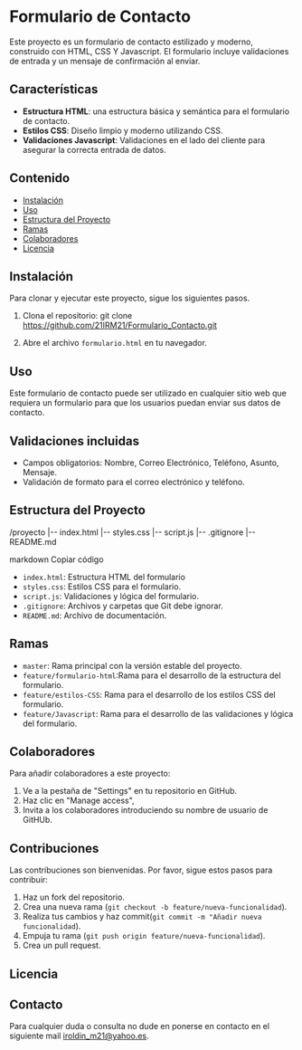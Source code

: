 # Formulario de Contacto

Este proyecto es un formulario de contacto estilizado y moderno, construido con HTML, CSS Y Javascript. El formulario incluye validaciones de entrada y un mensaje de confirmación al enviar.

## Características

- **Estructura HTML**: una estructura básica y semántica para el formulario de contacto.
- **Estilos CSS**: Diseño limpio y moderno utilizando CSS.
- **Validaciones Javascript**: Validaciones en el lado del cliente para asegurar la correcta entrada de datos.

## Contenido
- [Instalación](#instalación)
- [Uso](#uso)
- [Estructura del Proyecto](#estructura-del-proyecto)
- [Ramas](#ramas)
- [Colaboradores](#colaboradores)
- [Licencia](#licencia)

## Instalación

Para clonar y ejecutar este proyecto, sigue los siguientes pasos.

1. Clona el repositorio:
git clone https://github.com/21IRM21/Formulario_Contacto.git

2. Abre el archivo `formulario.html` en tu navegador. 

## Uso

Este formulario de contacto puede ser utilizado en cualquier sitio web que requiera un formulario para que los usuarios puedan enviar sus datos de contacto.

## Validaciones incluidas

- Campos obligatorios: Nombre, Correo Electrónico, Teléfono, Asunto, Mensaje.
- Validación de formato para el correo electrónico y teléfono.

## Estructura del Proyecto

/proyecto
|-- index.html
|-- styles.css
|-- script.js
|-- .gitignore
|-- README.md

markdown
Copiar código

- `index.html`: Estructura HTML del formulario
- `styles.css`: Estilos CSS para el formulario.
- `script.js`: Validaciones y lógica del formulario.
- `.gitignore`: Archivos y carpetas que Git debe ignorar.
- `README.md`: Archivo de documentación.


## Ramas

- `master`: Rama principal con la versión estable del proyecto.
- `feature/formulario-html`:Rama para el desarrollo de la estructura del formulario.
- `feature/estilos-CSS`: Rama para el desarrollo de los estilos CSS del formulario.
- `feature/Javascript`: Rama para el desarrollo de las validaciones y lógica del formulario.


## Colaboradores

Para añadir colaboradores a este proyecto:
1. Ve a la pestaña de "Settings" en tu repositorio en GitHub.
2. Haz clic en "Manage access",
3. Invita a los colaboradores introduciendo su nombre de usuario de GitHUb.

## Contribuciones

Las contribuciones son bienvenidas. Por favor, sigue estos pasos para contribuir:

1. Haz un fork del repositorio.
2. Crea una nueva rama (`git checkout -b feature/nueva-funcionalidad`).
3. Realiza tus cambios y haz commit(`git commit -m "Añadir nueva funcionalidad`).
4. Empuja tu rama (`git push origin feature/nueva-funcionalidad`).
5. Crea un pull request.

## Licencia

## Contacto

Para cualquier duda o consulta no dude en ponerse en contacto en el siguiente mail [iroldin_m21@yahoo.es](e-mail).